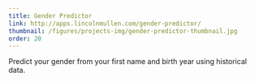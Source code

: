 ```yaml
---
title: Gender Predictor
link: http://apps.lincolnmullen.com/gender-predictor/
thumbnail: /figures/projects-img/gender-predictor-thumbnail.jpg
order: 20
---
```



Predict your gender from your first name and birth year using historical data.
